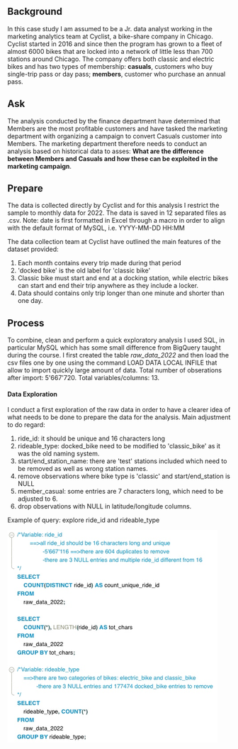 
## Background
In this case study I am assumed to be a Jr. data analyst working in the marketing analytics team at Cyclist, a bike-share company in Chicago. Cyclist started in 2016 and since then the program has grown to a fleet of almost 6000 bikes that are locked into a network of little less than 700 stations around Chicago. The company offers both classic and electric bikes and has two types of membership: **casuals**, customers who buy single-trip pass or day pass; **members**, customer who purchase an annual pass. 

## Ask 
The analysis conducted by the finance department have determined that Members are the most profitable customers and have tasked the marketing department with organizing a campaign to convert Casuals customer into Members. The marketing department therefore needs to conduct an analysis based on historical data to asses: **What are the difference between Members and Casuals and how these can be exploited in the marketing campaign**.

## Prepare
The data is collected directly by Cyclist and for this analysis I restrict the sample to monthly data for 2022. The data is saved in 12 separated files as .csv. Note: date is first formatted in Excel through a macro in order to align with the default format of MySQL, i.e. YYYY-MM-DD HH:MM

The data collection team at Cyclist have outlined the main features of the dataset provided:
  1. Each month contains every trip made during that period
  2. 'docked bike' is the old label for 'classic bike'
  3. Classic bike must start and end at a docking station, while electric bikes can start and end their trip anywhere as they include a locker. 
  4. Data should contains only trip longer than one minute and shorter than one day. 

## Process
To combine, clean and perform a quick exploratory analysis I used SQL, in particular MySQL which has some small difference from BigQuery taught during the course. I first created the table *raw_data_2022* and then load the csv files one by one using the command LOAD DATA LOCAL INFILE that allow to import quickly large amount of data. Total number of obserations after import: 5'667'720. Total variables/columns: 13. 

#### Data Exploration 
I conduct a first exploration of the raw data in order to have a clearer idea of what needs to be done to prepare the data for the analysis. Main adjustment to do regard: 
  1. ride_id: it should be unique and 16 characters long 
  2. rideable_type: docked_bike need to be modified to 'classic_bike' as it was the old naming system. 
  3. start/end_station_name: there are 'test' stations included which need to be removed as well as wrong station names. 
  4. remove observations where bike type is 'classic' and start/end_station is NULL 
  5. member_casual: some entries are 7 characters long, which need to be adjusted to 6. 
  6. drop observations with NULL in latitude/longitude columns. 

Example of query: explore ride_id and rideable_type

![](Screenshots/1_Exploration.jpeg)
